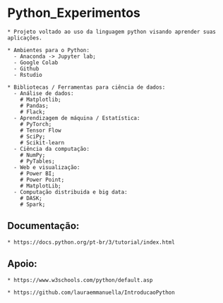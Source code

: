 # Python_Experimentos
    * Projeto voltado ao uso da linguagem python visando aprender suas aplicações.
    
    * Ambientes para o Python:
      - Anaconda -> Jupyter lab;
      - Google Colab
      - Github
      - Rstudio
      
    * Bibliotecas / Ferramentas para ciência de dados:
      - Análise de dados:
        # Matplotlib;
        # Pandas;
        # Flack;
      - Aprendizagem de máquina / Estatística:
        # PyTorch;
        # Tensor Flow
        # SciPy;
        # Scikit-learn
      - Ciência da computação:
        # NumPy;
        # PyTables;
      - Web e visualização:
        # Power BI;
        # Power Point;
        # MatplotLib;
      - Computação distribuida e big data:
        # DASK;
        # Spark;

## Documentação: 
    * https://docs.python.org/pt-br/3/tutorial/index.html

## Apoio: 
    * https://www.w3schools.com/python/default.asp
    
    * https://github.com/lauraemmanuella/IntroducaoPython
